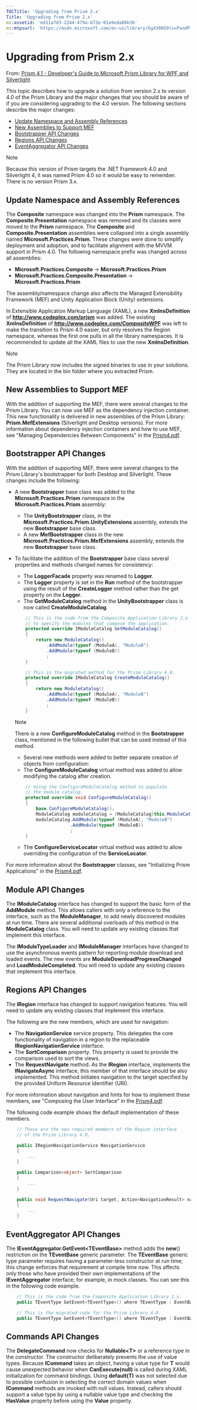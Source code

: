 ```yaml
---
TOCTitle: 'Upgrading from Prism 2.x'
Title: 'Upgrading from Prism 2.x'
ms:assetid: 'ed11a7d3-2244-479a-b72e-01a9eda86b3b'
ms:mtpsurl: 'https://msdn.microsoft.com/en-us/library/Gg430859(v=PandP.40)'
---
```


# Upgrading from Prism 2.x

From: [Prism 4.1 - Developer's Guide to Microsoft Prism Library for WPF and Silverlight](/patterns-practices/guide/index)

This topic describes how to upgrade a solution from version 2.x to version 4.0 of the Prism Library and the major changes that you should be aware of if you are considering upgrading to the 4.0 version. The following sections describe the major changes:

-   [Update Namespace and Assembly References](#_update_namespace_and)
-   [New Assemblies to Support MEF](#_new_assemblies_to)
-   [Bootstrapper API Changes](#_bootstrapper_api_changes)
-   [Regions API Changes](#_regions_api_changes)
-   [EventAggregator API Changes](#_eventaggregator_api_changes)

> [!NOTE]
> Because this version of Prism targets the .NET Framework 4.0 and Silverlight 4, it was named Prism 4.0 so it would be easy to remember. There is no version Prism 3.x.

## <a name="_update_namespace_and"></a>Update Namespace and Assembly References

The **Composite** namespace was changed into the **Prism** namespace. The **Composite.Presentation** namespace was removed and its classes were moved to the **Prism** namespace. The **Composite** and **Composite.Presentation** assemblies were collapsed into a single assembly named **Microsoft.Practices.Prism**. These changes were done to simplify deployment and adoption, and to facilitate alignment with the MVVM support in Prism 4.0. The following namespace prefix was changed across all assemblies:

-   **Microsoft.Practices.Composite** -&gt; **Microsoft.Practices.Prism**
-   **Microsoft.Practices.Composite.Presentation** -&gt; **Microsoft.Practices.Prism**

The assembly/namespace change also affects the Managed Extensibility Framework (MEF) and Unity Application Block (Unity) extensions.

In Extensible Application Markup Language (XAML), a new **XmlnsDefinition** of **http://www.codeplex.com/prism** was added. The existing **XmlnsDefinition** of **http://www.codeplex.com/CompositeWPF** was left to make the transition to Prism 4.0 easier, but only resolves the Region namespace, whereas the first one pulls in all the library namespaces. It is recommended to update all the XAML files to use the new **XmlnsDefinition**.

> [!NOTE]
> The Prism Library now includes the signed binaries to use in your solutions. They are located in the bin folder where you extracted Prism.

## <a name="_new_assemblies_to"></a>New Assemblies to Support MEF

With the addition of supporting the MEF, there were several changes to the Prism Library. You can now use MEF as the dependency injection container. This new functionality is delivered in new assemblies of the Prism Library: **Prism.MefExtensions** (Silverlight and Desktop versions). For more information about dependency injection containers and how to use MEF, see "Managing Dependencies Between Components" in the [Prism4.pdf](http://compositewpf.codeplex.com/releases/view/55580).

## <a name="_bootstrapper_api_changes"></a>Bootstrapper API Changes

With the addition of supporting MEF, there were several changes to the Prism Library's bootstrapper for both Desktop and Silverlight. These changes include the following:

-   A new **Bootstrapper** base class was added to the **Microsoft.Practices.Prism** namespace in the **Microsoft.Practices.Prism** assembly:
    -   The **UnityBootstrapper** class, in the **Microsoft.Practices.Prism.UnityExtensions** assembly, extends the new **Bootstrapper** base class.
    -   A new **MefBootstrapper** class in the new **Microsoft.Practices.Prism.MefExtensions** assembly, extends the new **Bootstrapper** base class.
-   To facilitate the addition of the **Bootstrapper** base class several properties and methods changed names for consistency:
    -   The **LoggerFacade** property was renamed to **Logger**.
    -   The **Logger** property is set in the **Run** method of the bootstrapper using the result of the **CreateLogger** method rather than the get property on the **Logger**.
    -   The **GetModuleCatalog** method in the **UnityBootstrapper** class is now called **CreateModuleCatalog**.
	```C#
		// This is the code from the Composite Application Library 2.x
		// to specify the modules that compose the application.
		protected override IModuleCatalog GetModuleCatalog()
		{
			return new ModuleCatalog()
				.AddModule(typeof (ModuleA), "ModuleB")
				.AddModule(typeof (ModuleB))
				;
		}

		// This is the migrated method for the Prism Library 4.0.
		protected override IModuleCatalog CreateModuleCatalog()
		{
			return new ModuleCatalog()
				.AddModule(typeof (ModuleA), "ModuleB")
				.AddModule(typeof (ModuleB))
				;
		}
	```
	> [!NOTE]
	> There is a new **ConfigureModuleCatalog** method in the **Bootstrapper** class, mentioned in the following bullet that can be used instead of this method.

	-   Several new methods were added to better separate creation of objects from configuration:
    -   The **ConfigureModuleCatalog** virtual method was added to allow modifying the catalog after creation.
	```C#
		// Using the ConfigureModuleCatalog method to populate
		// the module catalog.
		protected override void ConfigureModuleCatalog()
		{
			base.ConfigureModuleCatalog();
			ModuleCatalog moduleCatalog = (ModuleCatalog)this.ModuleCatalog;
			moduleCatalog.AddModule(typeof (ModuleA), "ModuleB")
						 .AddModule(typeof (ModuleB))
						 ;
		}
	```
    -   The **ConfigureServiceLocator** virtual method was added to allow overriding the configuration of the **ServiceLocator**.

For more information about the **Bootstrapper** classes, see "Initializing Prism Applications" in the [Prism4.pdf](http://compositewpf.codeplex.com/releases/view/55580).

## Module API Changes

The **IModuleCatalog** interface has changed to support the basic form of the **AddModule** method. This allows callers with only a reference to the interface, such as the **ModuleManager**, to add newly discovered modules at run time. There are several additional overloads of this method in the **ModuleCatalog** class. You will need to update any existing classes that implement this interface.

The **IModuleTypeLoader** and **IModuleManager** interfaces have changed to use the asynchronous events pattern for reporting module download and loaded events. The new events are **ModuleDownloadProgressChanged** and **LoadModuleCompleted**. You will need to update any existing classes that implement this interface.

## <a name="_regions_api_changes"></a>Regions API Changes

The **IRegion** interface has changed to support navigation features. You will need to update any existing classes that implement this interface.

The following are the new members, which are used for navigation:

-   The **NavigationService** service property. This delegates the core functionality of navigation in a region to the replaceable **IRegionNavigationService** interface.
-   The **SortComparison** property. This property is used to provide the comparison used to sort the views.
-   The **RequestNavigate** method. As the **IRegion** interface, implements the **INavigateAsync** interface, this member of that interface should be also implemented. This method initiates navigation to the target specified by the provided Uniform Resource Identifier (URI).

For more information about navigation and hints for how to implement these members, see "Composing the User Interface" in the [Prism4.pdf](http://compositewpf.codeplex.com/releases/view/55580).

The following code example shows the default implementation of these members.

```C#
    // These are the new required members of the Region interface
    // of the Prism Library 4.0.

    public IRegionNavigationService NavigationService
    {
        ...
    }

    public Comparison<object> SortComparison
    {
        ...
    }

    public void RequestNavigate(Uri target, Action<NavigationResult> navigationCallback)
    {
        ...
    }
```

## <a name="_eventaggregator_api_changes"></a>EventAggregator API Changes

The **IEventAggregator.GetEvent&lt;TEventBase&gt;** method adds the **new**() restriction on the **TEventBase** generic parameter. The **TEventBase** generic type parameter requires having a parameter-less constructor at run time; this change enforces that requirement at compile time now. This affects only those who have provided their own implementations of the **IEventAggregator** interface; for example, in mock classes. You can see this in the following code example.

```C#
    // This is the code from the Composite Application Library 2.x.
    public TEventType GetEvent<TEventType>() where TEventType : EventBase

    // This is the migrated code for the Prism Library 4.0.
    public TEventType GetEvent<TEventType>() where TEventType : EventBase, new()
```

## Commands API Changes

The **DelegateCommand** now checks for **Nullable&lt;T&gt;** or a reference type in the constructor. The constructor deliberately prevents the use of value types. Because **ICommand** takes an object, having a value type for **T** would cause unexpected behavior when **CanExecute(null)** is called during XAML initialization for command bindings. Using **default(T)** was not selected due to possible confusion in selecting the correct domain values when **ICommand** methods are invoked with null values. Instead, callers should support a value type by using a nullable value type and checking the **HasValue** property before using the **Value** property.
